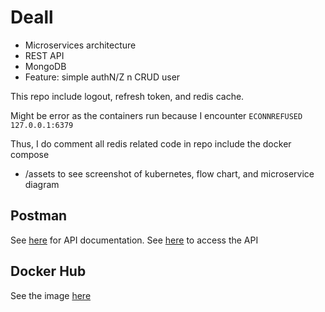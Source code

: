 # Deall
- Microservices architecture
- REST API
- MongoDB
- Feature: simple authN/Z n CRUD user

This repo include logout, refresh token, and redis cache.

Might be error as the containers run because I encounter ```ECONNREFUSED 127.0.0.1:6379```

Thus, I do comment all redis related code in repo include the docker compose

- /assets to see screenshot of kubernetes, flow chart, and microservice diagram

## Postman
See [here](https://documenter.getpostman.com/view/16899519/UzJQptgE) for API documentation.
See [here](https://www.postman.com/dita-larasati/workspace/dita-s-public-workspace/collection/16899519-afbd4c1e-5ed7-4da8-aaf8-fcc75751f5ab?action=share&creator=16899519) to access the API

## Docker Hub
See the image [here](https://hub.docker.com/repository/docker/ditaisyiyah/deall)
